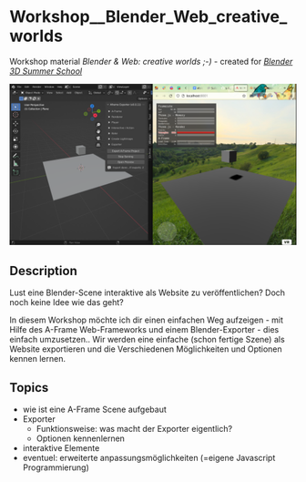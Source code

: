 # Workshop__Blender_Web_creative_worlds
Workshop material *Blender & Web: creative worlds ;-)* - created for [*Blender 3D Summer School*](https://blender3dschool.de/)

![cover](cover.png)

## Description
Lust eine Blender-Scene interaktive als Website zu veröffentlichen? Doch noch keine Idee wie das geht?

In diesem Workshop möchte ich dir einen einfachen Weg aufzeigen -
mit Hilfe des A-Frame Web-Frameworks und einem Blender-Exporter - dies einfach umzusetzen..
Wir werden eine einfache (schon fertige Szene) als Website exportieren und die Verschiedenen Möglichkeiten und Optionen kennen lernen.

## Topics
- wie ist eine A-Frame Scene aufgebaut
- Exporter
    - Funktionsweise: was macht der Exporter eigentlich?
    - Optionen kennenlernen
- interaktive Elemente
- eventuel: erweiterte anpassungsmöglichkeiten (=eigene Javascript Programmierung)
